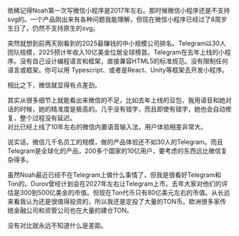 依稀记得Noah第一次写微信小程序是2017年左右。那时候微信小程序还是不支持svg的。一个产品刚出来有各种问题我能理解，但现在微信小程序已经过了8周岁生日了，仍然不支持原生的svg。

突然就想到前两天刚看到的2025最赚钱的中小规模公司排名。Telegram以30人团队规模，2025预计年收入10亿美金位居全球榜首。Telegram在去年上线的小程序。没有自己设计编程语言和框架，直接兼容HTML5的标准规范。没有限制任何语言或框架。你可以用 Typescript、或者是React、Unity等框架去开发小程序。

相比之下，微信就显得有点差劲。

其实从很多细节上就能看出来微信的不足，比如去年上线的豆包，我用语音和她对话的时候，她的精准度是极高的。几乎没有错字，而且即使有错字，她也会自动修复，整个过程没有延迟。  
对比已经上线了10年左右的微信内置语音输入法，用户体验相差非常大。

说实话，微信几千名员工的规模，做的产品体验还不如30人的Telegram。而且Telegram是全球化的产品，200多个国家的10亿用户，要考虑的东西远比微信复杂得多。

虽然Noah最近已经不在Telegram上做什么事情了，但我是很看好Telegram和Ton的。Durov曾经计划会在2027年左右让Telegram上市。去年大家对他们的评估是300到500亿美金的市值。但现在Ton代币只有80亿美元左右的市值。从长远来看我认为还是很值得投资的，所以我还是定投了大量的TON币。欧洲很多家传统金融公司和资管公司也在大量的建仓TON。

没有对比就永远不知道什么是差距。
